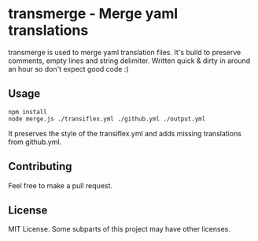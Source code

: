 transmerge - Merge yaml translations
=====

transmerge is used to merge yaml translation files. It's build to preserve comments, empty lines and string delimiter.
Written quick & dirty in around an hour so don't expect good code :)

Usage
-----

    npm install
    node merge.js ./transiflex.yml ./github.yml ./output.yml

It preserves the style of the transiflex.yml and adds missing translations from github.yml.

Contributing
-----
Feel free to make a pull request.

License
-----
MIT License. Some subparts of this project may have other licenses.
